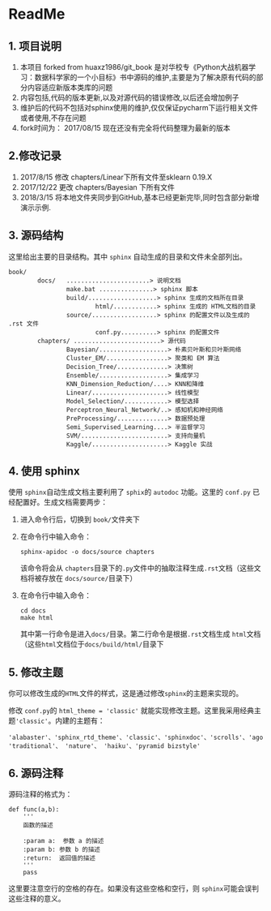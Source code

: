 # ReadMe

## 1. 项目说明

1. 本项目 forked from huaxz1986/git_book 是对华校专《Python大战机器学习：数据科学家的一个小目标》书中源码的维护,主要是为了解决原有代码的部分内容适应新版本类库的问题
2. 内容包括,代码的版本更新,以及对源代码的错误修改,以后还会增加例子
3. 维护后的代码不包括对sphinx使用的维护,仅仅保证pycharm下运行相关文件或者使用,不存在问题
4. fork时间为： 2017/08/15 现在还没有完全将代码整理为最新的版本

## 2.修改记录
1. 2017/8/15 修改 chapters/Linear下所有文件至sklearn 0.19.X
2. 2017/12/22 更改 chapters/Bayesian 下所有文件
3. 2018/3/15 将本地文件夹同步到GitHub,基本已经更新完毕,同时包含部分新增演示示例.

## 3. 源码结构

这里给出主要的目录结构。其中 `sphinx` 自动生成的目录和文件未全部列出。

```
book/
		docs/ 	.......................> 说明文档
				make.bat ...............> sphinx 脚本
				build/...................> sphinx 生成的文档所在目录
						html/............> sphinx 生成的 HTML文档的目录
				source/..................> sphinx 的配置文件以及生成的 .rst 文件
						conf.py..........> sphinx 的配置文件
		chapters/ ........................> 源代码
				Bayesian/...................> 朴素贝叶斯和贝叶斯网络	
				Cluster_EM/.................> 聚类和 EM 算法
				Decision_Tree/..............> 决策树
			 	Ensemble/...................> 集成学习
				KNN_Dimension_Reduction/....> KNN和降维
				Linear/.....................> 线性模型
				Model_Selection/............> 模型选择
				Perceptron_Neural_Network/..> 感知机和神经网络
				PreProcessing/..............> 数据预处理
				Semi_Supervised_Learning....> 半监督学习
				SVM/........................> 支持向量机
				Kaggle/.....................> Kaggle 实战
```

## 4. 使用 sphinx 


使用 `sphinx`自动生成文档主要利用了 `sphix`的 `autodoc` 功能。这里的 `conf.py` 已经配置好。生成文档需要两步：

1. 进入命令行后，切换到 `book/`文件夹下
2. 在命令行中输入命令：

	```
	sphinx-apidoc -o docs/source chapters
	```
	该命令将会从 `chapters`目录下的`.py`文件中的抽取注释生成`.rst`文档（这些文档将被存放在 `docs/source/`目录下）

3. 在命令行中输入命令：

	```
	cd docs
	make html
	```
	其中第一行命令是进入`docs/`目录。第二行命令是根据`.rst`文档生成 `html`文档（这些`html`文档位于`docs/build/html/`目录下

## 5. 修改主题

你可以修改生成的`HTML`文件的样式，这是通过修改`sphinx`的主题来实现的。

修改 `conf.py`的 `html_theme = 'classic'` 就能实现修改主题。这里我采用经典主题`'classic'`。内建的主题有：

```
'alabaster'、'sphinx_rtd_theme'、'classic'、'sphinxdoc'、'scrolls'、'agogo'、
'traditional'、 'nature'、 'haiku'、'pyramid bizstyle'

```

## 6. 源码注释

源码注释的格式为：

```
def func(a,b):
    '''
	函数的描述
    
    :param a:  参数 a 的描述
    :param b: 参数 b 的描述 
    :return:  返回值的描述
    '''
    pass
```

这里要注意空行的空格的存在。如果没有这些空格和空行，则 `sphinx`可能会误判这些注释的意义。
